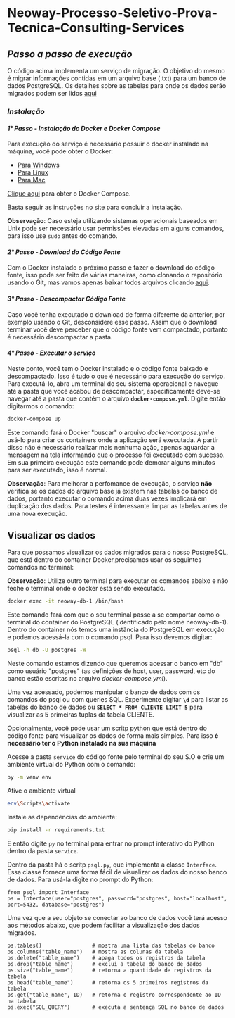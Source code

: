 # Neoway-Processo-Seletivo-Prova-Tecnica-Consulting-Services
## _Passo a passo de execução_
O código acima implementa um serviço de migração. O objetivo do mesmo é migrar informações contidas em um arquivo base (.txt) para um banco de dados PostgreSQL. Os detalhes sobre as tabelas para onde os dados serão migrados podem ser lidos [aqui](https://github.com/gahvs/Neoway-Processo-Seletivo-Prova-Tecnica-Consulting-Services/blob/main/Estrutura-Relacional.pdf)

### _Instalação_

#### _1° Passo - Instalação do Docker e Docker Compose_

Para execução do serviço é necessário possuir o docker instalado na máquina, você pode obter o Docker: 
- [Para Windows](https://docs.docker.com/desktop/windows/install/)
- [Para Linux](https://docs.docker.com/engine/install/ubuntu/)
- [Para Mac](https://docs.docker.com/desktop/mac/install/)

[Clique aqui](https://docs.docker.com/compose/install/) para obter o Docker Compose.

Basta seguir as instruções no site para concluir a instalação.

**Observação**: Caso esteja utilizando sistemas operacionais baseados em Unix pode ser necessário usar permissões elevadas em alguns comandos, para isso use `sudo` antes do comando.

#### _2° Passo - Download do Código Fonte_
Com o Docker instalado o próximo passo é fazer o download do código fonte, isso pode ser feito de várias maneiras, como clonando o repositório usando o Git, mas vamos apenas baixar todos arquivos clicando [aqui](https://github.com/gahvs/Neoway-Processo-Seletivo-Prova-Tecnica-Consulting-Services/archive/refs/heads/main.zip).

#### _3° Passo - Descompactar Código Fonte_
Caso você tenha executado o download de forma diferente da anterior, por exemplo usando o Git, desconsidere esse passo. 
Assim que o download terminar você deve perceber que o código fonte vem compactado, portanto é necessário descompactar a pasta.

#### _4° Passo - Executar o serviço_
Neste ponto, você tem o Docker instalado e o código fonte baixado e descompactado. Isso é tudo o que é necessário para execução do serviço. Para executá-lo, abra um terminal do seu sistema operacional e navegue até a pasta que você acabou de descompactar, especificamente deve-se navegar até a pasta que contém o arquivo **`docker-compose.yml`**.
Digite então digitarmos o comando:
```sh
docker-compose up
```
Este comando fará o Docker "buscar" o arquivo _docker-compose.yml_ e usá-lo para criar os containers onde a aplicação será executada. A partir disso não é necessário realizar mais nenhuma ação, apenas aguardar a mensagem na tela informando que o processo foi executado com sucesso.
Em sua primeira execução este comando pode demorar alguns minutos para ser executado, isso é normal.

**Observação**: Para melhorar a perfomance de execução, o serviço **não** verifica se os dados do arquivo base já existem nas tabelas do banco de dados, portanto executar o comando acima duas vezes implicará em duplicação dos dados. Para testes é interessante limpar as tabelas antes de uma nova execução.
## Visualizar os dados
Para que possamos visualizar os dados migrados para o nosso PostgreSQL, que está dentro do container Docker,precisamos usar os seguintes comandos no terminal:


**Observação**: Utilize outro terminal para executar os comandos abaixo e não feche o terminal onde o docker está sendo executado.
```sh
docker exec -it neoway-db-1 /bin/bash
```
Este comando fará com que o seu terminal passe a se comportar como o terminal do container do PostgreSQL (identificado pelo nome neoway-db-1). Dentro do container nós temos uma instância do PostgreSQL em execução e podemos acessá-la com o comando psql. Para isso devemos digitar:
```sh
psql -h db -U postgres -W
```
Neste comando estamos dizendo que queremos acessar o banco em "db" como usuário "postgres" (as definições de host, user, password, etc do banco estão escritas no arquivo _docker-compose.yml_).

Uma vez acessado, podemos manipular o banco de dados com os comandos do psql ou com queries SQL. Experimente digitar **`\d`** para listar as tabelas do banco de dados ou **`SELECT * FROM CLIENTE LIMIT 5`** para visualizar as 5 primeiras tuplas da tabela CLIENTE.

Opcionalmente, você pode usar um scritp python que está dentro do código fonte para visualizar os dados de forma mais simples. Para isso **é necessário ter o Python instalado na sua máquina**

Acesse a pasta `service` do código fonte pelo terminal do seu S.O e crie um ambiente virtual do Python com o comando:
```sh
py -m venv env
```
Ative o ambiente virtual
```sh
env\Scripts\activate
```
Instale as dependências do ambiente:
```sh
pip install -r requirements.txt
```
E então digite `py` no terminal para entrar no prompt interativo do Python dentro da pasta `service`.

Dentro da pasta há o scritp `psql.py`, que implementa a classe `Interface`. Essa classe fornece uma forma fácil de visualizar os dados do nosso banco de dados.
Para usá-la digite no prompt do Python:

```
from psql import Interface
ps = Interface(user="postgres", password="postgres", host="localhost", port=5432, database="postgres")
```
Uma vez que a seu objeto se conectar ao banco de dados você terá acesso aos métodos abaixo, que podem facilitar a visualização dos dados migrados.

```
ps.tables()                # mostra uma lista das tabelas do banco
ps.columns("table_name")   # mostra as colunas da tabela
ps.delete("table_name")    # apaga todos os registros da tabela
ps.drop("table_name")      # exclui a tabela do banco de dados
ps.size("table_name")      # retorna a quantidade de registros da tabela
ps.head("table_name")      # retorna os 5 primeiros registros da tabela
ps.get("table_name", ID)   # retorna o registro correspondente ao ID na tabela
ps.exec("SQL_QUERY")       # executa a sentença SQL no banco de dados
```